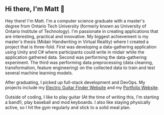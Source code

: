 ## Hi there, I'm Matt 👋

Hey there! I'm Matt. I'm a computer science graduate with a master's degree from Ontario Tech University (formerly known as University of Ontario Institute of Technology). I'm passionate in creating applications that are interesting, practical and innovative. My biggest achievement is my master's thesis (Midair Handwriting in Virtual Reality) where I created a project that is three-fold. First was developing a data-gathering application using Unity and C\# where participants could write in midair while the application gathered data. Second was performing the data-gathering experiment. The third was performing data preprocessing (data cleaning, transformation, feature engineering) on the collected data to train and test several machine learning models. 

After graduating, I picked up full-stack development and DevOps. My projects include my [Electric Guitar Finder Website](https://github.com/kermattc/electric-guitar-backend) and my [Portfolio Website](https://github.com/kermattc/portfolio-site).

Outside of coding, I like to play guitar (At the time of writing this, I'm starting a band!), play baseball and mod keyboards. I also like staying physically active, so I hit the gym regularly and stick to a solid meal plan.

<!--
**kermattc/kermattc** is a ✨ _special_ ✨ repository because its `README.md` (this file) appears on your GitHub profile.

Here are some ideas to get you started:

- 🔭 I’m currently working on ...
- 🌱 I’m currently learning ...
- 👯 I’m looking to collaborate on ...
- 🤔 I’m looking for help with ...
- 💬 Ask me about ...
- 📫 How to reach me: ...
- 😄 Pronouns: ...
- ⚡ Fun fact: ...
-->
